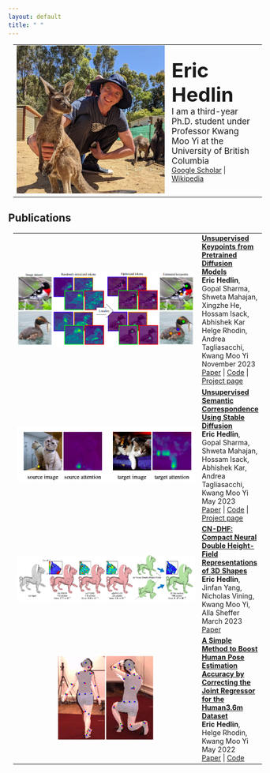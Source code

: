 ```yaml
---
layout: default
title: " "
---
```


<style>
  /* Existing styles */
  .large-font {
    font-size: 40px;
    font-weight: bold;
  }

  .medium-font {
    font-size: 17px;
  }

  .inner {
    width: 1000px;
    margin: 0 auto;
  }

  .wrapper {
    max-width: 90%;
    margin-right: auto;
    margin-left: auto;
    padding-right: 60px;
    padding-left: 60px;
  }

  .spaced-table {
    margin-left: 10px;
    margin-right: 10px;
  }

  /* New style for table cells */
  .spaced-table td {
    text-align: left; /* Align text to the left */
    vertical-align: middle; /* Center text vertically */
  }

  /* Other custom styles */
</style>

<table class="spaced-table">
  <tr>
    <td style="width: 300px;">
      <img src="eric_hedlin.jpeg" alt="Eric Hedlin" width="300"/>
    </td>
    <td style="vertical-align: middle; min-height: 200px;">
      <!-- Description and Links -->
      <span class="large-font">Eric Hedlin</span><br>
      <span class="medium-font">I am a third-year Ph.D. student under Professor Kwang Moo Yi at the University of British Columbia</span><br>
      <a href="https://scholar.google.ca/citations?hl=en&user=x6t__GoAAAAJ">Google Scholar</a> | <a href="https://en.wikipedia.org/wiki/Eric_Hedlin">Wikipedia</a>
    </td>
  </tr>
</table>

## Publications

<table class="spaced-table">
  <tr>
    <td style="width: 400px; text-align: center; vertical-align: middle;">
      <img src="stablekeypoints.png" alt="Publication Image" width="400"/>
    </td>
    <td style="vertical-align: top; min-height: 400px;">
      <!-- Description and Links -->
      <a href="https://stablekeypoints.github.io"><strong>Unsupervised Keypoints from Pretrained Diffusion Models</strong></a><br>
      <strong>Eric Hedlin</strong>, Gopal Sharma, Shweta Mahajan, Xingzhe He, Hossam Isack, Abhishek Kar Helge Rhodin, Andrea Tagliasacchi, Kwang Moo Yi<br>
      November 2023<br>
      <a href="https://arxiv.org/abs/2312.00065">Paper</a> | <a href="https://github.com/ubc-vision/StableKeypoints">Code</a> | <a href="https://stablekeypoints.github.io">Project page</a>
    </td>
  </tr>

  <tr>
    <td style="width: 400px; text-align: center; vertical-align: middle;">
      <img src="unsupervised_correspondences.png" alt="Publication Image" width="400"/>
    </td>
    <td style="vertical-align: top; min-height: 400px;">
      <!-- Description and Links -->
      <a href="https://ubc-vision.github.io/LDM_correspondences/"><strong>Unsupervised Semantic Correspondence Using Stable Diffusion</strong></a><br>
      <strong>Eric Hedlin</strong>, Gopal Sharma, Shweta Mahajan, Hossam Isack, Abhishek Kar, Andrea Tagliasacchi, Kwang Moo Yi<br>
      May 2023<br>
      <a href="https://arxiv.org/abs/2305.15581">Paper</a> | <a href="https://github.com/ubc-vision/LDM_correspondences">Code</a> | <a href="https://ubc-vision.github.io/LDM_correspondences/">Project page</a>
    </td>
  </tr>

  <tr>
    <td style="width: 400px; text-align: center; vertical-align: middle;">
      <img src="CN_DHF.png" alt="Publication Image" width="400"/>
    </td>
    <td style="vertical-align: top; min-height: 400px;">
      <!-- Description and Links -->
      <a href="https://arxiv.org/abs/2304.13141"><strong>CN-DHF: Compact Neural Double Height-Field Representations of 3D Shapes</strong></a><br>
      <strong>Eric Hedlin</strong>, Jinfan Yang, Nicholas Vining, Kwang Moo Yi, Alla Sheffer<br>
      March 2023<br>
      <a href="https://arxiv.org/abs/2304.13141">Paper</a> 
    </td>
  </tr>

  <tr>
    <td style="width: 200px; text-align: center; vertical-align: middle;">
      <img src="regressor_refinement.png" alt="Publication Image" width="200"/>
    </td>
    <td style="vertical-align: top; min-height: 400px;">
      <!-- Description and Links -->
      <a href="https://arxiv.org/abs/2205.00076"><strong>A Simple Method to Boost Human Pose Estimation Accuracy by Correcting the Joint Regressor for the Human3.6m Dataset</strong></a><br>
      <strong>Eric Hedlin</strong>, Helge Rhodin, Kwang Moo Yi<br>
      May 2022<br>
      <a href="https://arxiv.org/abs/2205.00076">Paper</a> | <a href="https://github.com/ubc-vision/joint-regressor-refinement">Code</a>
    </td>

  </tr>

</table>
